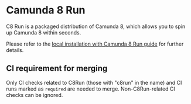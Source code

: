 # Camunda 8 Run

C8 Run is a packaged distribution of Camunda 8, which allows you to spin up Camunda 8 within seconds.

Please refer to the [local installation with Camunda 8 Run guide](https://docs.camunda.io/docs/next/self-managed/setup/deploy/local/c8run/) for further details.

## CI requirement for merging

Only CI checks related to C8Run (those with "c8run" in the name) and CI runs marked as `required` are needed to merge. Non-C8Run-related CI checks can be ignored.
